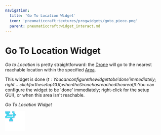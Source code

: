 ```yaml
---
navigation:
  title: 'Go To Location Widget'
  icon: 'pneumaticcraft:textures/progwidgets/goto_piece.png'
  parent: pneumaticcraft:widget_interact.md
---
```


# Go To Location Widget

_Go to Location_ is pretty straightforward: the [Drone](../tools/drone.md) will go to the nearest reachable location within the specified [Area](./area.md).

This widget is done <Color id='dark_purple'>$(t:You can configure the widget to be 'done' immediately; right-click for the setup GUI)when the Drone has reached the area$(/t:You can configure the widget to be 'done' immediately; right-click for the setup GUI)</Color>, or when this area isn't reachable.

_Go To Location Widget_

![](goto_piece.png)
